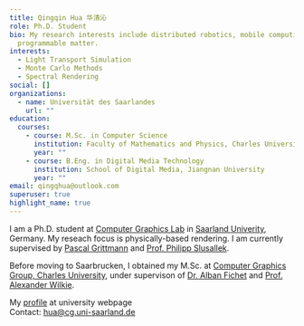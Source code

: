 ```yaml
---
title: Qingqin Hua 华清沁
role: Ph.D. Student
bio: My research interests include distributed robotics, mobile computing and
  programmable matter.
interests:
  - Light Transport Simulation
  - Monte Carlo Methods
  - Spectral Rendering
social: []
organizations:
  - name: Universität des Saarlandes
    url: ""
education:
  courses:
    - course: M.Sc. in Computer Science
      institution: Faculty of Mathematics and Physics, Charles University
      year: ""
    - course: B.Eng. in Digital Media Technology
      institution: School of Digital Media, Jiangnan University
      year: ""
email: qingqhua@outlook.com
superuser: true
highlight_name: true
---
```

I am a Ph.D. student at [Computer Graphics Lab](https://graphics.cg.uni-saarland.de/) in [Saarland Univerity](https://saarland-informatics-campus.de/en/), Germany. My reseach focus is physically-based rendering. I am currently supervised by [Pascal Grittmann](https://graphics.cg.uni-saarland.de/people/grittmann.html) and [Prof. Philipp Slusallek](https://graphics.cg.uni-saarland.de/people/slusallek.html).  

Before moving to Saarbrucken, I obtained my M.Sc. at [Computer Graphics Group, Charles University](https://cgg.mff.cuni.cz/), under supervison of [Dr. Alban Fichet](https://afichet.github.io/) and [Prof. Alexander Wilkie](https://cgg.mff.cuni.cz/members/wilkie/). 

My [profile](https://graphics.cg.uni-saarland.de/people/hua.html) at university webpage  
Contact: [hua@cg.uni-saarland.de](mailto:hua@cg.uni-saarland.de)
